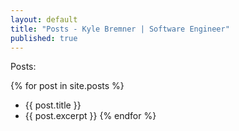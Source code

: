 ```yaml
---
layout: default
title: "Posts - Kyle Bremner | Software Engineer"
published: true
---
```


Posts:

{% for post in site.posts %}
* {{ post.title }}
* {{ post.excerpt }}
{% endfor %}
